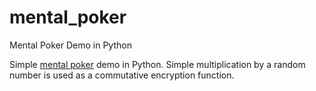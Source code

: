 # mental_poker
Mental Poker Demo in Python

Simple [mental poker](http://en.wikipedia.org/wiki/Mental_poker) demo in Python.
Simple multiplication by a random number is used as a commutative encryption function. 
